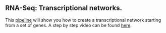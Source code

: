 ## RNA-Seq: Transcriptional networks.

This [pipeline](https://github.com/ibioChile/Transcriptomics-R-Workshop-public/blob/master/Session4-Transcriptional_networks/Session4-Transcriptional_networks.md) will show you how to create a transcriptional network starting from a set of genes. A step by step video can be found [here](https://drive.google.com/file/d/16kKBpg1XPGvCl4bL5dPUFM7okBhWkdp5/view?usp=sharing).
